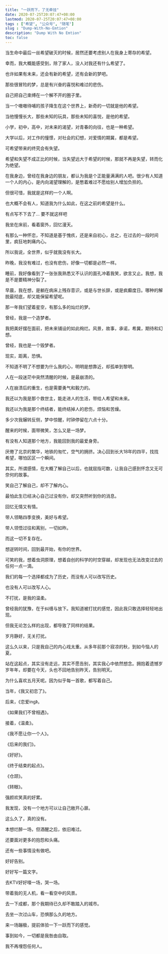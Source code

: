 ```yaml
---
title: "一跃而下，了无牵挂"
date: 2020-07-25T20:07:47+08:00
lastmod: 2020-07-25T20:07:47+08:00
tags : ["希望", "公众号", "随笔"]
slug : "Dump-With-No-Emtion"
description: "Dump With No Emtion"
toc: false
---
```


当生命中最后一丝希望破灭的时候，居然还要考虑别人在我身上寄存的希望。

幸而，我大概能感受到，除了家人，没人对我还有什么希望了。



也许如果有未来，还会有新的希望，还有会新的梦吧。

那些很冒险的梦，总是有兴奋的喜悦和难过的悲伤。



自己把自己束缚在一个解不开的圈子里。



当一个嗷嗷待哺的孩子降生在这个世界上，新奇的一切就是他的希望。

当他慢慢长大，那些未知的玩具，那些未知的喜悦，是他的希望。

小学，初中，高中，对未来的渴望，对青春的向往，也是一种希望。

大学以后，对工作的憧憬，对社会的幻想，对爱情的期冀，都是希望。



可希望带来的终究会有失望。

希望和失望不成正比的时候，当失望远大于希望的时候，那就不再是失望，转而化为绝望。



在我身边，曾经在我身边的朋友，都认为我是个正能量满满的人吧。很少有人知道一个人的内心，是内向渴望理解的，是憋着难过不愿给别人增加负担的。

但很可惜，我就是这样的一个人啊。



也大概不会有人，知道我为什么如此，在这之前的希望是什么。

有点写不下去了... 要不就这样吧



我坐在床前，看着窗外，回忆漫天。

有那么一种怀恋，不知道是基于愧疚，还是来自初心，总之，在过去的一段时间里，疯狂地刺痛内心。

所以我说，全世界，似乎就我没有长大。

昨晚，我没有难过，也没有悲伤，好像一切都是必然一样。

睡前，我好像看到了一张张我熟悉又不认识的面孔冲着我笑，欲言又止。我想，我是不是要精神分裂了。

早晨，我在想，是躺在病床上残存意识，或是与世长辞，或是疯癫度日。哪种的解脱最彻底，却又能保留希望呢。



那一年我们望着星空，有那么多的灿烂的梦。

曾经，我是一个造梦者。

我把美好摆在面前，把未来铺设的如此绚烂。风景，故事，承诺，希冀，期待和幻想。

曾经，我也是一个毁梦者。

现实，距离，恐惧。



不知道不明了不想要为什么我的心，明明是想靠近，却孤单到黎明。

人在一段迷茫中突然清醒的时候，是最崩溃的。

人在崩溃后的重生，也是需要勇气和毅力的。

我还以为我是那个救世主，能走进人的生活，带给人希望和未来。

我还以为我是那个终结者，能终结掉人的悲伤，烦恼和苦燥。

多少次我辗转反侧，梦中惊醒，时钟停留在六点十分。

醒来的时候，面带微笑，怎么又是一场梦。



有没有人知道那个地方，我能回到我的最爱身旁。

厌倦了北京的繁华，地铁的匆忙，空气的拥挤。决心回到长大18年的四平，找找希望，哪怕区区一个瞬间。

其实，所谓感情，在大概了解自己以后，也就屈指可数，让我自己感到怀念又无可奈何的故事。

笑自己了解自己，却不了解内心。



最怕此生已经决心自己过没有你，却又突然听到你的消息。

回忆无情又有情。

带人领略四季变换，美好与希望。

带人领悟过往和离别，一切如昨。

而这一切不复存在。



想逆转时间，回到最开始，有你的世界。

可笑的我，想着虫洞原理，想着自创的科学的时空穿越，却发现也无法改变过去的任何一点一滴。

我们的每一个选择都成为了历史，而没有人可以改写历史。

也没有人可以改写人心。



不打扰，是我的温柔。

曾经我的犹豫，在于纠缠与放下。我知道被打扰的感觉，因此我只敢选择轻轻地出现。

但我无论怎么样的出现，都导致了同样的结果。

岁月静好，无关打扰。

这么久以来，只是我自己的内心戏太重。从多年前那个寂凉的秋，到如今恼人的夏。



站在这起点，其实没有走远，其实不愿告别，其实我心中依然想念。拥抱着遗憾岁岁年年，却要在今天，头也不回地告别昨天，告别明天。

为什么喜欢五月天呢。因为似乎每一首歌，都写着自己。

当年，《我又初恋了》。

后来，《恋爱ing》。

《如果我们不曾相遇》。

接着，《温柔》。

《我不愿让你一个人》。

《后来的我们》。

《好好》。

《终于结束的起点》。

《仓颉》。

《转眼》。



强颜欢笑真的好累。

我发现，没有一个地方可以让自己敞开心扉。

这么久了，真的没有。

本想烂醉一场，但酒醒之后，依旧难过。

还要面对更多的抱怨和头痛。



还有一些事情没有做吧。

好好告别。

好好写一篇文字。

去KTV好好嚎一场，哭一场。

带着我的无人机，看一看空中的风景。

去一下成都，那个我期待已久却不敢踏入的城市。

去坐一次过山车，恐惧那么久的地方。

来一场蹦极，提前体验一下一跃而下的感觉。



事到如今，一切都是我咎由自取。

我不再埋怨任何人。

